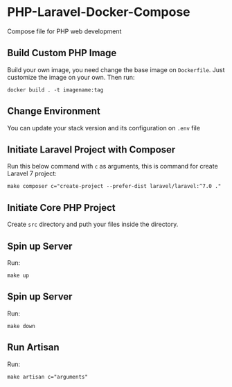 # PHP-Laravel-Docker-Compose
Compose file for PHP web development

## Build Custom PHP Image
Build your own image, you need change the base image on `Dockerfile`. Just customize the image on your own. Then run:
```
docker build . -t imagename:tag
```

## Change Environment
You can update your stack version and its configuration on `.env` file

## Initiate Laravel Project with Composer
Run this below command with `c` as arguments, this is command for create Laravel 7 project:
```
make composer c="create-project --prefer-dist laravel/laravel:^7.0 ."
```

## Initiate Core PHP Project
Create `src` directory and puth your files inside the directory.

## Spin up Server
Run:
```
make up
```

## Spin up Server
Run:
```
make down
```

## Run Artisan
Run:
```
make artisan c="arguments"
```
